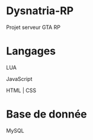 # Dysnatria-RP
Projet serveur GTA RP

# Langages 
LUA

JavaScript

HTML | CSS

# Base de donnée 
MySQL
